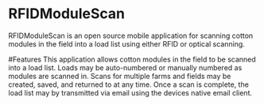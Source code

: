 # RFIDModuleScan
RFIDModuleScan is an open source mobile application for scanning cotton modules in the field into a load list using either RFID or optical scanning.

#Features
This application allows cotton modules in the field to be scanned into a load list.   Loads may be auto-numbered or manually numbered as modules are 
scanned in.  Scans for multiple farms and fields may be created, saved, and returned to at any time.  Once a scan is complete, the load list may
by transmitted via email using the devices native email client.  
